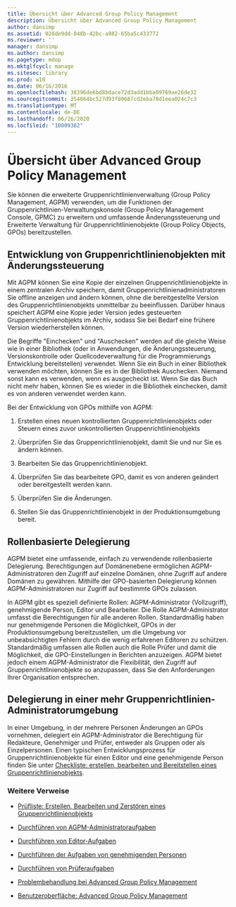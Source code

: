 ```yaml
---
title: Übersicht über Advanced Group Policy Management
description: Übersicht über Advanced Group Policy Management
author: dansimp
ms.assetid: 028de9dd-848b-42bc-a982-65ba5c433772
ms.reviewer: ''
manager: dansimp
ms.author: dansimp
ms.pagetype: mdop
ms.mktglfcycl: manage
ms.sitesec: library
ms.prod: w10
ms.date: 06/16/2016
ms.openlocfilehash: 38396de6bd8bdace72d3add1bba09769ae26de32
ms.sourcegitcommit: 354664bc527d93f80687cd2eba70d1eea024c7c3
ms.translationtype: MT
ms.contentlocale: de-DE
ms.lasthandoff: 06/26/2020
ms.locfileid: "10809382"
---
```

# Übersicht über Advanced Group Policy Management


Sie können die erweiterte Gruppenrichtlinienverwaltung (Group Policy Management, AGPM) verwenden, um die Funktionen der Gruppenrichtlinien-Verwaltungskonsole (Group Policy Management Console, GPMC) zu erweitern und umfassende Änderungssteuerung und Erweiterte Verwaltung für Gruppenrichtlinienobjekte (Group Policy Objects, GPOs) bereitzustellen.

## Entwicklung von Gruppenrichtlinienobjekten mit Änderungssteuerung


Mit AGPM können Sie eine Kopie der einzelnen Gruppenrichtlinienobjekte in einem zentralen Archiv speichern, damit Gruppenrichtlinienadministratoren Sie offline anzeigen und ändern können, ohne die bereitgestellte Version des Gruppenrichtlinienobjekts unmittelbar zu beeinflussen. Darüber hinaus speichert AGPM eine Kopie jeder Version jedes gesteuerten Gruppenrichtlinienobjekts im Archiv, sodass Sie bei Bedarf eine frühere Version wiederherstellen können.

Die Begriffe "Einchecken" und "Auschecken" werden auf die gleiche Weise wie in einer Bibliothek (oder in Anwendungen, die Änderungssteuerung, Versionskontrolle oder Quellcodeverwaltung für die Programmierungs Entwicklung bereitstellen) verwendet. Wenn Sie ein Buch in einer Bibliothek verwenden möchten, können Sie es in der Bibliothek Auschecken. Niemand sonst kann es verwenden, wenn es ausgecheckt ist. Wenn Sie das Buch nicht mehr haben, können Sie es wieder in die Bibliothek einchecken, damit es von anderen verwendet werden kann.

Bei der Entwicklung von GPOs mithilfe von AGPM:

1.  Erstellen eines neuen kontrollierten Gruppenrichtlinienobjekts oder Steuern eines zuvor unkontrollierten Gruppenrichtlinienobjekts

2.  Überprüfen Sie das Gruppenrichtlinienobjekt, damit Sie und nur Sie es ändern können.

3.  Bearbeiten Sie das Gruppenrichtlinienobjekt.

4.  Überprüfen Sie das bearbeitete GPO, damit es von anderen geändert oder bereitgestellt werden kann.

5.  Überprüfen Sie die Änderungen.

6.  Stellen Sie das Gruppenrichtlinienobjekt in der Produktionsumgebung bereit.

## Rollenbasierte Delegierung


AGPM bietet eine umfassende, einfach zu verwendende rollenbasierte Delegierung. Berechtigungen auf Domänenebene ermöglichen AGPM-Administratoren den Zugriff auf einzelne Domänen, ohne Zugriff auf andere Domänen zu gewähren. Mithilfe der GPO-basierten Delegierung können AGPM-Administratoren nur Zugriff auf bestimmte GPOs zulassen.

In AGPM gibt es speziell definierte Rollen: AGPM-Administrator (Vollzugriff), genehmigende Person, Editor und Bearbeiter. Die Rolle AGPM-Administrator umfasst die Berechtigungen für alle anderen Rollen. Standardmäßig haben nur genehmigende Personen die Möglichkeit, GPOs in der Produktionsumgebung bereitzustellen, um die Umgebung vor unbeabsichtigten Fehlern durch die wenig erfahrenen Editoren zu schützen. Standardmäßig umfassen alle Rollen auch die Rolle Prüfer und damit die Möglichkeit, die GPO-Einstellungen in Berichten anzuzeigen. AGPM bietet jedoch einem AGPM-Administrator die Flexibilität, den Zugriff auf Gruppenrichtlinienobjekte so anzupassen, dass Sie den Anforderungen Ihrer Organisation entsprechen.

## Delegierung in einer mehr Gruppenrichtlinien-Administratorumgebung


In einer Umgebung, in der mehrere Personen Änderungen an GPOs vornehmen, delegiert ein AGPM-Administrator die Berechtigung für Redakteure, Genehmiger und Prüfer, entweder als Gruppen oder als Einzelpersonen. Einen typischen Entwicklungsprozess für Gruppenrichtlinienobjekte für einen Editor und eine genehmigende Person finden Sie unter [Checkliste: erstellen, bearbeiten und Bereitstellen eines Gruppenrichtlinienobjekts](checklist-create-edit-and-deploy-a-gpo.md).

### Weitere Verweise

-   [Prüfliste: Erstellen, Bearbeiten und Zerstören eines Gruppenrichtlinienobjekts](checklist-create-edit-and-deploy-a-gpo.md)

-   [Durchführen von AGPM-Administratoraufgaben](performing-agpm-administrator-tasks.md)

-   [Durchführen von Editor-Aufgaben](performing-editor-tasks.md)

-   [Durchführen der Aufgaben von genehmigenden Personen](performing-approver-tasks.md)

-   [Durchführen von Prüferaufgaben](performing-reviewer-tasks.md)

-   [Problembehandlung bei Advanced Group Policy Management](troubleshooting-advanced-group-policy-management.md)

-   [Benutzeroberfläche: Advanced Group Policy Management](user-interface-advanced-group-policy-management.md)

 

 






